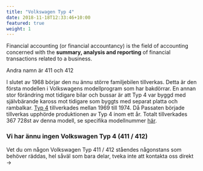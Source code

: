 ```yaml
---
title: "Volkswagen Typ 4"
date: 2018-11-18T12:33:46+10:00
featured: true
weight: 1
---
```


Financial accounting (or financial accountancy) is the field of accounting concerned with the **summary, analysis and reporting** of financial transactions related to a business.

<!-- ![Accounting Services](/images/austin-distel-nGc5RT2HmF0-unsplash.jpg) -->

<!-- # Objectives  -->

Andra namn är 411 och 412

I slutet av 1968 börjar den nu ännu större familjebilen tillverkas. Detta är den första modellen i Volkswagens modellprogram som har bakdörrar. En annan stor förändring mot tidigare bilar och bussar är att Typ 4 var byggd med självbärande kaross mot tidigare som byggts med separat platta och rambalkar. [Typ 4](http://sv.wikipedia.org/wiki/Volkswagen_Typ_4) tillverkades mellan 1969 till 1974\. Då Passaten började tillverkas upphörde produktionen av Typ 4 inom ett år. Totalt tillverkades 367 728st av denna modell, se specifika modellnummer [här](http://www.thesamba.com/vw/archives/info/serialnumberst4.php).

### Vi har ännu ingen Volkswagen Typ 4 (411 / 412)

Vet du om någon Volkswagen Typ 411 / 412 ståendes någonstans som behöver räddas, hel såväl som bara delar, tveka inte att kontakta oss direkt →
